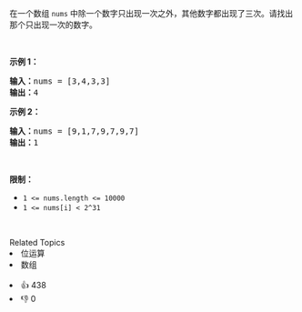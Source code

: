 <p>在一个数组 <code>nums</code> 中除一个数字只出现一次之外，其他数字都出现了三次。请找出那个只出现一次的数字。</p>

<p>&nbsp;</p>

<p><strong>示例 1：</strong></p>

<pre><strong>输入：</strong>nums = [3,4,3,3]
<strong>输出：</strong>4
</pre>

<p><strong>示例 2：</strong></p>

<pre><strong>输入：</strong>nums = [9,1,7,9,7,9,7]
<strong>输出：</strong>1</pre>

<p>&nbsp;</p>

<p><strong>限制：</strong></p>

<ul> 
 <li><code>1 &lt;= nums.length &lt;= 10000</code></li> 
 <li><code>1 &lt;= nums[i] &lt; 2^31</code></li> 
</ul>

<p>&nbsp;</p>

<div><div>Related Topics</div><div><li>位运算</li><li>数组</li></div></div><br><div><li>👍 438</li><li>👎 0</li></div>